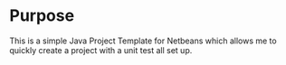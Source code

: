 # Purpose

This is a simple Java Project Template for Netbeans which allows me to quickly
create a project with a unit test all set up.


